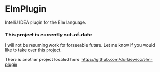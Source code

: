 # ElmPlugin
IntelliJ IDEA plugin for the Elm language.

### This project is currently out-of-date.
I will not be resuming work for forseeable future. Let me know if you would like to take over this project.

There is another project located here: https://github.com/durkiewicz/elm-plugin
